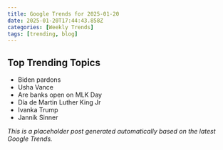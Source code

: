 ```yaml
---
title: Google Trends for 2025-01-20
date: 2025-01-20T17:44:43.858Z
categories: [Weekly Trends]
tags: [trending, blog]
---
```


## Top Trending Topics

- Biden pardons
- Usha Vance
- Are banks open on MLK Day
- Día de Martin Luther King Jr
- Ivanka Trump
- Jannik Sinner

*This is a placeholder post generated automatically based on the latest Google Trends.*
